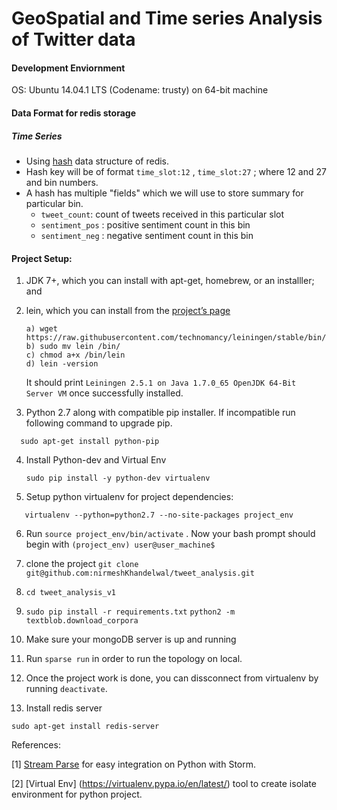# GeoSpatial and Time series Analysis of Twitter data

#### Development Enviornment
OS: Ubuntu 14.04.1 LTS (Codename: trusty) on 64-bit machine 


#### Data Format for redis storage

##### Time Series
- Using [hash](http://redis.io/commands/hincrby) data structure of redis. 
- Hash key will be of format `time_slot:12` , `time_slot:27` ; where 12 and 27 and bin numbers.
- A hash has multiple "fields" which we will use to store summary for particular bin.
  - `tweet_count`: count of tweets received in this particular slot
  - `sentiment_pos` : positive sentiment count in this bin 
  - `sentiment_neg` : negative sentiment count in this bin 



#### Project Setup:

1. JDK 7+, which you can install with apt-get, homebrew, or an installler; and
2. lein, which you can install from the [project’s page](http://leiningen.org/)
   ```
   a) wget https://raw.githubusercontent.com/technomancy/leiningen/stable/bin/lein
   b) sudo mv lein /bin/
   c) chmod a+x /bin/lein
   d) lein -version
   ```
   It should print `Leiningen 2.5.1 on Java 1.7.0_65 OpenJDK 64-Bit Server VM` once successfully installed.

3. Python 2.7 along with compatible pip installer. If incompatible run following command to upgrade pip.  
  ```
    sudo apt-get install python-pip
  ```
4. Install Python-dev and Virtual Env
   ```
   sudo pip install -y python-dev virtualenv
   ```
5. Setup python virtualenv for project dependencies:
 ```
    virtualenv --python=python2.7 --no-site-packages project_env
 ```
 
6. Run `source project_env/bin/activate` . Now your bash prompt should begin with 
`(project_env) user@user_machine$ `

7. clone the project `git clone git@github.com:nirmeshKhandelwal/tweet_analysis.git`
8. `cd tweet_analysis_v1`
9.  `sudo pip install -r requirements.txt`
    `python2 -m textblob.download_corpora `

10. Make sure your mongoDB server is up and running
11. Run `sparse run` in order to run the topology on local.
12. Once the project work is done, you can dissconnect from virtualenv by running `deactivate`.

13. Install redis server 
  ```
  sudo apt-get install redis-server
  ```

References:

[1] [Stream Parse](https://github.com/Parsely/streamparse) for easy integration on Python with Storm.

[2] [Virtual Env] (https://virtualenv.pypa.io/en/latest/) tool to create isolate environment for python project.

